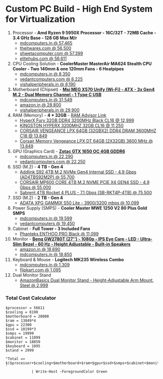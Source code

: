 # Custom PC Build - High End System for Virtualization
1. Processor - **Amd Ryzen 9 5950X Processor - 16C/32T - 72MB Cache - 3.4 GHz Base - 128 GB Max M/r**
   + [mdcomputers.in @ 57,465](https://mdcomputers.in/amd-ryzen-9-5950x-100-100000059wof.html)
   + [theitwares.com @ 56,500](https://www.theitwares.com/amd-ryzen-9-5950x-16-core-3-4-ghz-socket-am4-105w-desktop-processor-100-100000059wof.html?gclid=Cj0KCQiAt8WOBhDbARIsANQLp96wXFHZunmEg1EsSXCCXYrRLojbyX_l9tR5xUUkPiPRk49LYt94bH8aAvSbEALw_wcB)
   + [shwetacomputer.com @ 57,399](https://www.shwetacomputer.com/shop/amd-ryzen-9-5950x-desktop-processors/)
   + [elitehubs.com @ 56,611](https://elitehubs.com/amd-ryzen-9-5950x-processor/)
2. CPU Cooling Solution - **CoolerMaster MasterAir MA624 Stealth CPU Cooler - Two 140mm & one 120mm Fans - 6 Heatpipes**
   + [mdcomputers.in @ 8,350](https://mdcomputers.in/cooler-master-masterair-ma624-stealth-mam-d6ps-314pk-r1.html)
   + [vedantcomputers.com @ 8,225](https://www.vedantcomputers.com/index.php?route=product/product&product_id=4754&gclid=Cj0KCQiAt8WOBhDbARIsANQLp94w0YlUM5CHbaoY0U0dCTf_yaPTfKDV0GziiEMfmz36lgl3maaRVAcaAgG0EALw_wcB)
   + [vishalperipherals.in @ 8,190](https://www.vishalperipherals.in/cooler-master-masterair-ma624-stealth-cpu-cooler)
3. Motherboard (Chipset) - **[Msi MEG X570 Unify (Wi-Fi) - ATX - 3x Gen4 M.2 - Dual Memory Channel - 1 Type C USB](https://www.msi.com/Motherboard/MEG-X570-UNIFY)**
   + [mdcomputers.in @ 31,549](https://mdcomputers.in/msi-meg-x570-unify.html)
   + [amazon.in @ 28,800](https://www.amazon.in/MSI-Gaming-Motherboard-Shield-Xpnader-Z/dp/B07YWF1G9S)
   + [vishalperipherals.in @ 29,900](https://www.vishalperipherals.in/index.php?route=product/product&product_id=1884)
4. RAM (Memory) - **4 * 32GB** - [RAM Advisor Link](https://www.crucial.com/store/advisor)
   + [HyperX Fury 32GB DDR4 3200MHz Black CL16 @ 12,999](https://mdcomputers.in/hyperx-fury-32gb-ddr4-3200mhz-black-hx432c16fb3-32.html)
   + [KINGSTON HYPERX 3200MHZ 32GB CL16 @ 11,250](https://www.vishalperipherals.in/gaming-devices/hyperx-fury-hx432c16fb3-32-32gb-ddr4-3200mhz)
   + [CORSAIR VENGEANCE LPX 64GB (32GBX2) DDR4 DRAM 3600MHZ C18 @ 13,849](https://www.primeabgb.com/online-price-reviews-india/corsair-vengeance-lpx-64gb-2-x-32gb-ddr4-dram-3600mhz-c18-memory-kit-black-cmk64gx4m2d3600c18/)
   + [Corsair Memory Vengeance LPX DT 64GB (2X32GB)  3600 MHz @ 13,849](https://nationalpc.in/desktop-memory/corsair-memory-vengeance-lpx-dt-64gb-2x32gb-3600-mhz?gclid=CjwKCAjwur-SBhB6EiwA5sKtjk4du-ti-rYWpa43PUvUPTVciI1dA5H0MvU26yjZszuBibm-qgcWwxoCDDwQAvD_BwE)
5. GPU (Graphics Card) - **[Zotac GTX 1650 OC 4GB GDDR6](https://www.zotac.com/us/product/graphics_card/zotac-gaming-geforce-gtx-1650-oc-gddr6)**
   + [mdcomputers.in @ 22,290](https://mdcomputers.in/zotac-gtx-1650-oc-4gb-gddr6-zt-t16520f-10l.html)
   + [vedantcomputers.com @ 22,250](https://www.vedantcomputers.com/zotac-gaming-geforce-gtx-1650-oc-4gb-gddr6)
6. SSD (M.2) - **4 TB - Gen 4**
   + [Addlink S92 4TB M.2 NVMe Gen4 Internal SSD - 4.9 Gbps (AD4TBS92M2P) @ 55,700](https://mdcomputers.in/addlink-s92-4tb-m.2-nvme-gen4-ad4tbs92m2p.html)
   + [CORSAIR MP600 CORE 4TB M.2 NVME PCIE X4 GEN4 SSD - 4.9 Gbps @ 55,000](https://www.vishalperipherals.in/corsair-mp600-core-4tb-m-2-nvme-pcie-x4-gen4-ssd)
   + [Sabrent 4TB Rocket 4 PLUS - 7.1 Gbps (SB-RKT4P-4TB) @ 75,500](https://www.primeabgb.com/online-price-reviews-india/sabrent-4tb-rocket-4-plus-nvme-4-0-gen4-pcie-m-2-internal-ssd-sb-rkt4p-4tb/)
7. SSD (M.2) - **2 TB - Gen 4**
   + [ADATA XPG GAMMIX S50 Lite - 3900/3200 mbps @ 10,099](https://www.shwetacomputer.com/shop/adata-xpg-gammix-s50-lite-pcie-gen4x4-m-2-2280-solid-state-drive-agammixs50l-1t-c/)
8. Power Supply (SMPS) - **Cooler Master MWE 1250 V2 80 Plus Gold SMPS**
   + [mdcomputers.in @ 19,599](https://mdcomputers.in/cooler-master-mwe-v2-1250-watt-80-plus-gold-mpe-c501-afcag-in.html)
   + [vedantcomputers @ 19,450](https://www.vedantcomputers.com/index.php?route=product/product&product_id=4620)
9. Cabinet - **Full Tower - 3 Included Fans**
    + [Phanteks ENTHOO PRO Black @ 11,099](https://mdcomputers.in/phanteks-enthoo-pro-black-ph-es614ptg-bk.html)
10. Monitor - **[Benq GW2780T (27'') - 1080p - IPS Eye Care - LED - Ultra-Slim Bezel - 60 Hz - Height Adjustable - Built-in Speakers](https://www.benq.com/en-in/monitor/stylish/gw2780t/specifications.html)**
      + [amazon.in @ 18,690](https://www.amazon.in/dp/B08D11X17Q?th=1)
      + [mdcomputers.in @ 18,850](https://mdcomputers.in/benq-gw2780t.html)
11. Keyboard & Mouse - **Logitech MK235 Wireless Combo**
    + [mdcomputers.in @ 1,309](https://mdcomputers.in/logitech-mk235-920-007939.html)
    + [flipkart.com @ 1,095](https://www.flipkart.com/logitech-mk235-mouse-keyboard-combo-full-sized-15-fn-keys-3-year-battery-life-wireless-laptop/p/itm9759b96bed65f?pid=ACCEHSEZESFHWBSD&lid=LSTACCEHSEZESFHWBSD6BL9FD&marketplace=FLIPKART&q=+Logitech+MK235+Wireless+Combo&store=6bo%2Fai3%2F3oe&srno=s_1_1&otracker=search&otracker1=search&fm=Search&iid=822e5e41-28f3-4800-808c-49404d81fd2a.ACCEHSEZESFHWBSD.SEARCH&ppt=sp&ppn=sp&ssid=8ujrf4tynk0000001647956230966&qH=b9406919de9316d1)
12. Dual Monitor Stand
    + [AmazonBasics Dual Monitor Stand - Height-Adjustable Arm Mount, Steel @ 2,999](https://www.amazon.in/AmazonBasics-Dual-Monitor-Stand-Height-Adjustable/dp/B076B3Q8JR/ref=rvi_9/262-3480713-4980021?pd_rd_w=Dg1FC&pf_rd_p=59eebe5b-59e3-4882-b364-90a7b22774a2&pf_rd_r=S9CYX3R5B5WE0W6VV7T1&pd_rd_r=2069be31-76ed-402b-bc2c-93ff33cd0316&pd_rd_wg=fZqIr&pd_rd_i=B076B3Q8JR&psc=1)



### Total Cost Calculator
```
$processor = 56611
$cooling = 8190
$motherboard = 28800
$ram = 13849*4
$gpu = 22300
$ssd = 10199*3
$smps = 19999
$cabinet = 11099
$monitor = 18850
$keyboard = 1095
$stand = 2999

"Total => $($processor+$cooling+$motherboard+$ram+$gpu+$ssd+$smps+$cabinet+$monitor+$keyboar+$stand)" `
            | Write-Host -ForegroundColor Green
```
